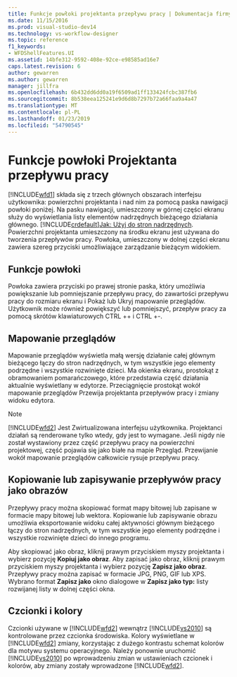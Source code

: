 ```yaml
---
title: Funkcje powłoki projektanta przepływu pracy | Dokumentacja firmy Microsoft
ms.date: 11/15/2016
ms.prod: visual-studio-dev14
ms.technology: vs-workflow-designer
ms.topic: reference
f1_keywords:
- WFDShellFeatures.UI
ms.assetid: 14bfe312-9592-408e-92ce-e98585ad16e7
caps.latest.revision: 6
author: gewarren
ms.author: gewarren
manager: jillfra
ms.openlocfilehash: 6b432dd6dd0a19f6509ad1ff133424fcbc387fb6
ms.sourcegitcommit: 8b538eea125241e9d6d8b7297b72a66faa9a4a47
ms.translationtype: MT
ms.contentlocale: pl-PL
ms.lasthandoff: 01/23/2019
ms.locfileid: "54790545"
---
```

# <a name="workflow-designer-shell-features"></a>Funkcje powłoki Projektanta przepływu pracy
[!INCLUDE[wfd1](../includes/wfd1-md.md)] składa się z trzech głównych obszarach interfejsu użytkownika: powierzchni projektanta i nad nim za pomocą paska nawigacji powłoki poniżej. Na pasku nawigacji, umieszczony w górnej części ekranu służy do wyświetlania listy elementów nadrzędnych bieżącego działania głównego. [!INCLUDE[crdefault](../includes/crdefault-md.md)][Jak: Użyj do stron nadrzędnych](../workflow-designer/how-to-use-breadcrumb-navigation.md). Powierzchni projektanta umieszczony na środku ekranu jest używana do tworzenia przepływów pracy. Powłoka, umieszczony w dolnej części ekranu zawiera szereg przyciski umożliwiające zarządzanie bieżącym widokiem.  
  
## <a name="shell-features"></a>Funkcje powłoki  
 Powłoka zawiera przyciski po prawej stronie paska, który umożliwia powiększanie lub pomniejszanie przepływu pracy, do zawartości przepływu pracy do rozmiaru ekranu i Pokaż lub Ukryj mapowanie przeglądów. Użytkownik może również powiększyć lub pomniejszyć, przepływ pracy za pomocą skrótów klawiaturowych CTRL ++ i CTRL +-.  
  
## <a name="overview-map"></a>Mapowanie przeglądów  
 Mapowanie przeglądów wyświetla małą wersję działanie całej głównym bieżącego łączy do stron nadrzędnych, w tym wszystkie jego elementy podrzędne i wszystkie rozwinięte dzieci. Ma okienka ekranu, prostokąt z obramowaniem pomarańczowego, które przedstawia część działania aktualnie wyświetlany w edytorze. Przeciągnięcie prostokąt wokół mapowanie przeglądów Przewija projektanta przepływów pracy i zmiany widoku edytora.  
  
> [!NOTE]
>  [!INCLUDE[wfd2](../includes/wfd2-md.md)] Jest Zwirtualizowana interfejsu użytkownika. Projektanci działań są renderowane tylko wtedy, gdy jest to wymagane. Jeśli nigdy nie został wystawiony przez część przepływu pracy na powierzchni projektowej, część pojawia się jako białe na mapie Przegląd. Przewijanie wokół mapowanie przeglądów całkowicie rysuje przepływu pracy.  
  
## <a name="copying-or-saving-workflows-as-images"></a>Kopiowanie lub zapisywanie przepływów pracy jako obrazów  
 Przepływy pracy można skopiować format mapy bitowej lub zapisane w formacie mapy bitowej lub wektora. Kopiowanie lub zapisywanie obrazu umożliwia eksportowanie widoku całej aktywności głównym bieżącego łączy do stron nadrzędnych, w tym wszystkie jego elementy podrzędne i wszystkie rozwinięte dzieci do innego programu.  
  
 Aby skopiować jako obraz, kliknij prawym przyciskiem myszy projektanta i wybierz pozycję **Kopiuj jako obraz**. Aby zapisać jako obraz, kliknij prawym przyciskiem myszy projektanta i wybierz pozycję **Zapisz jako obraz**. Przepływy pracy można zapisać w formacie JPG, PNG, GIF lub XPS. Wybrano format **Zapisz jako** okno dialogowe w **Zapisz jako typ:** listy rozwijanej listy w dolnej części okna.  
  
## <a name="fonts-and-colors"></a>Czcionki i kolory  
 Czcionki używane w [!INCLUDE[wfd2](../includes/wfd2-md.md)] wewnątrz [!INCLUDE[vs2010](../includes/vs2010-md.md)] są kontrolowane przez czcionka środowiska. Kolory wyświetlane w [!INCLUDE[wfd2](../includes/wfd2-md.md)] zmiany, korzystając z dużego kontrastu schemat kolorów dla motywu systemu operacyjnego. Należy ponownie uruchomić [!INCLUDE[vs2010](../includes/vs2010-md.md)] po wprowadzeniu zmian w ustawieniach czcionek i kolorów, aby zmiany zostały wprowadzone [!INCLUDE[wfd2](../includes/wfd2-md.md)].